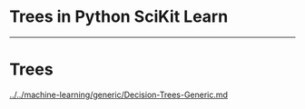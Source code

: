 # Trees in Python SciKit Learn

---

# Trees

[../../machine-learning/generic/Decision-Trees-Generic.md](../../machine-learning/generic/Decision-Trees-Generic.md)
